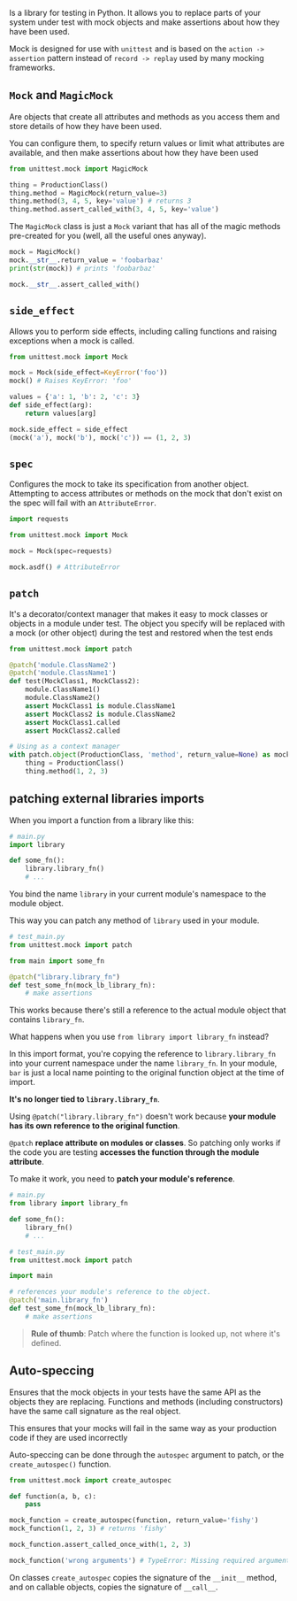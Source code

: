 Is a library for testing in Python. It allows you to replace parts of your system under test with mock objects and make assertions about how they have been used.

Mock is designed for use with `unittest` and is based on the `action -> assertion` pattern instead of `record -> replay` used by many mocking frameworks.

## `Mock` and `MagicMock`
Are objects that create all attributes and methods as you access them and store details of how they have been used.

You can configure them, to specify return values or limit what attributes are available, and then make assertions about how they have been used

```python
from unittest.mock import MagicMock

thing = ProductionClass()
thing.method = MagicMock(return_value=3)
thing.method(3, 4, 5, key='value') # returns 3
thing.method.assert_called_with(3, 4, 5, key='value')
```

The `MagicMock` class is just a `Mock` variant that has all of the magic methods pre-created for you (well, all the useful ones anyway).

```python
mock = MagicMock()
mock.__str__.return_value = 'foobarbaz'
print(str(mock)) # prints 'foobarbaz'

mock.__str__.assert_called_with()
```
## `side_effect`
Allows you to perform side effects, including calling functions and raising exceptions when a mock is called.

```python
from unittest.mock import Mock

mock = Mock(side_effect=KeyError('foo'))
mock() # Raises KeyError: 'foo'

values = {'a': 1, 'b': 2, 'c': 3}
def side_effect(arg):
    return values[arg]

mock.side_effect = side_effect
(mock('a'), mock('b'), mock('c')) == (1, 2, 3)
```
## `spec`
Configures the mock to take its specification from another object. Attempting to access attributes or methods on the mock that don't exist on the spec will fail with an `AttributeError`.

```python
import requests

from unittest.mock import Mock

mock = Mock(spec=requests)

mock.asdf() # AttributeError
```
## `patch`
It's a decorator/context manager that makes it easy to mock classes or objects in a module under test. The object you specify will be replaced with a mock (or other object) during the test and restored when the test ends

```python
from unittest.mock import patch

@patch('module.ClassName2')
@patch('module.ClassName1')
def test(MockClass1, MockClass2):
    module.ClassName1()
    module.ClassName2()
    assert MockClass1 is module.ClassName1
    assert MockClass2 is module.ClassName2
    assert MockClass1.called
    assert MockClass2.called

# Using as a context manager
with patch.object(ProductionClass, 'method', return_value=None) as mock_method:
    thing = ProductionClass()
    thing.method(1, 2, 3)
```
## patching external libraries imports
When you import a function from a library like this:
```python
# main.py
import library

def some_fn():
	library.library_fn()
	# ...
```
You bind the name `library` in your current module's namespace to the module object.

This way you can patch any method of `library` used in your module.
```python
# test_main.py
from unittest.mock import patch

from main import some_fn

@patch("library.library_fn")
def test_some_fn(mock_lb_library_fn):
	# make assertions
```

This works because there's still a reference to the actual module object that contains `library_fn`.

What happens when you use `from library import library_fn` instead?

In this import format, you're copying the reference to `library.library_fn` into your current namespace under the name `library_fn`. In your module, `bar` is just a local name pointing to the original function object at the time of import.

**It's no longer tied to `library.library_fn`**.

Using `@patch("library.library_fn")` doesn't work because **your module has its own reference to the original function**.

`@patch` **replace attribute on modules or classes**. So patching only works if the code you are testing **accesses the function through the module attribute**.

To make it work, you need to **patch your module's reference**.
```python
# main.py
from library import library_fn

def some_fn():
	library_fn()
	# ...

# test_main.py
from unittest.mock import patch

import main

# references your module's reference to the object.
@patch('main.library_fn')
def test_some_fn(mock_lb_library_fn):
	# make assertions
```

>**Rule of thumb**: Patch where the function is looked up, not where it's defined.
## Auto-speccing
Ensures that the mock objects in your tests have the same API as the objects they are replacing. Functions and methods (including constructors) have the same call signature as the real object.

This ensures that your mocks will fail in the same way as your production code if they are used incorrectly

Auto-speccing can be done through the `autospec` argument to patch, or the `create_autospec()` function.

```python
from unittest.mock import create_autospec

def function(a, b, c):
    pass

mock_function = create_autospec(function, return_value='fishy')
mock_function(1, 2, 3) # returns 'fishy'

mock_function.assert_called_once_with(1, 2, 3)

mock_function('wrong arguments') # TypeError: Missing required argument: 'b'
```

On classes `create_autospec` copies the signature of the `__init__` method, and on callable objects, copies the signature of `__call__`.